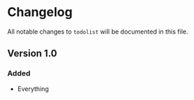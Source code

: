 # Changelog

All notable changes to `todolist` will be documented in this file.

## Version 1.0

### Added
- Everything
